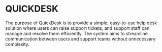 # QUICKDESK
The purpose of QuickDesk is to provide a simple, easy-to-use help desk solution where users can raise support tickets, and support staff can manage and resolve them efficiently. The system aims to streamline communication between users and support teams without unnecessary complexity.
